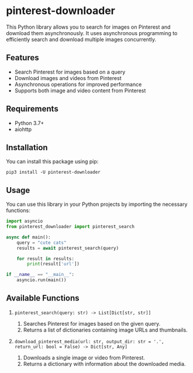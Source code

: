 # pinterest-downloader

This Python library allows you to search for images on Pinterest and download them asynchronously. It uses asynchronous programming to efficiently search and download multiple images concurrently.

## Features

- Search Pinterest for images based on a query
- Download images and videos from Pinterest
- Asynchronous operations for improved performance
- Supports both image and video content from Pinterest


## Requirements

- Python 3.7+
- aiohttp


## Installation

You can install this package using pip:

```shellscript
pip3 install -U pinterest-downloader
```

## Usage

You can use this library in your Python projects by importing the necessary functions:

```python
import asyncio
from pinterest_downloader import pinterest_search

async def main():
    query = "cute cats"
    results = await pinterest_search(query)

    for result in results:
    	print(result['url'])

if __name__ == "__main__":
    asyncio.run(main())
```

## Available Functions

1. `pinterest_search(query: str) -> List[Dict[str, str]]`

    1. Searches Pinterest for images based on the given query.
    2. Returns a list of dictionaries containing image URLs and thumbnails.

2. `download_pinterest_media(url: str, output_dir: str = '.', return_url: bool = False) -> Dict[str, Any]`

    1. Downloads a single image or video from Pinterest.
    2. Returns a dictionary with information about the downloaded media.
